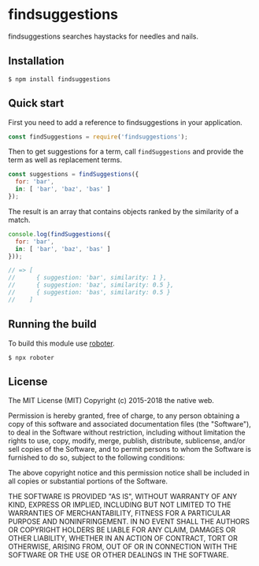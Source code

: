 # findsuggestions

findsuggestions searches haystacks for needles and nails.

## Installation

```shell
$ npm install findsuggestions
```

## Quick start

First you need to add a reference to findsuggestions in your application.

```javascript
const findSuggestions = require('findsuggestions');
```

Then to get suggestions for a term, call `findSuggestions` and provide the term as well as replacement terms.

```javascript
const suggestions = findSuggestions({
  for: 'bar',
  in: [ 'bar', 'baz', 'bas' ]
});
```

The result is an array that contains objects ranked by the similarity of a match.

```javascript
console.log(findSuggestions({
  for: 'bar',
  in: [ 'bar', 'baz', 'bas' ]
}));

// => [
//      { suggestion: 'bar', similarity: 1 },
//      { suggestion: 'baz', similarity: 0.5 },
//      { suggestion: 'bas', similarity: 0.5 }
//    ]
```

## Running the build

To build this module use [roboter](https://www.npmjs.com/package/roboter).

```shell
$ npx roboter
```

## License

The MIT License (MIT)
Copyright (c) 2015-2018 the native web.

Permission is hereby granted, free of charge, to any person obtaining a copy of this software and associated documentation files (the "Software"), to deal in the Software without restriction, including without limitation the rights to use, copy, modify, merge, publish, distribute, sublicense, and/or sell copies of the Software, and to permit persons to whom the Software is furnished to do so, subject to the following conditions:

The above copyright notice and this permission notice shall be included in all copies or substantial portions of the Software.

THE SOFTWARE IS PROVIDED "AS IS", WITHOUT WARRANTY OF ANY KIND, EXPRESS OR IMPLIED, INCLUDING BUT NOT LIMITED TO THE WARRANTIES OF MERCHANTABILITY, FITNESS FOR A PARTICULAR PURPOSE AND NONINFRINGEMENT. IN NO EVENT SHALL THE AUTHORS OR COPYRIGHT HOLDERS BE LIABLE FOR ANY CLAIM, DAMAGES OR OTHER LIABILITY, WHETHER IN AN ACTION OF CONTRACT, TORT OR OTHERWISE, ARISING FROM, OUT OF OR IN CONNECTION WITH THE SOFTWARE OR THE USE OR OTHER DEALINGS IN THE SOFTWARE.
